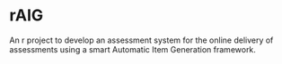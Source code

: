# rAIG
An r project to develop an assessment system for the online delivery of assessments using a smart Automatic Item Generation framework. 
